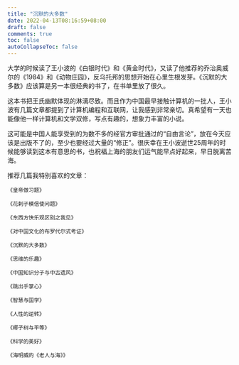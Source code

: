 ```yaml
---
title: "沉默的大多数"
date: 2022-04-13T08:16:59+08:00
draft: false
comments: true
toc: false
autoCollapseToc: false
---
```


大学的时候读了王小波的《白银时代》和《黄金时代》，又读了他推荐的乔治奥威尔的《1984》和《动物庄园》，反乌托邦的思想开始在心里生根发芽。《沉默的大多数》应该算是另一本很经典的书了，在书单里放了很久。

这本书把王氏幽默体现的淋漓尽致。而且作为中国最早接触计算机的一批人，王小波有几篇文章都提到了计算机编程和互联网，让我感到非常亲切。真希望有一天也能像他一样计算机和文学双修，写点有趣的，想象力丰富的小说。

这可能是中国人能享受到的为数不多的经官方审批通过的“自由言论”，放在今天应该是出版不了的，至少也要经过大量的“修正”。很庆幸在王小波逝世25周年的时候能够读到这本有意思的书，也祝福上海的朋友们运气能早点好起来，早日脱离苦海。

推荐几篇我特别喜欢的文章：

```text
《皇帝做习题》

《花剌子模信使问题》

《东西方快乐观区别之我见》

《对中国文化的布罗代尔式考证》

《沉默的大多数》

《思维的乐趣》

《中国知识分子与中古遗风》

《跳出手掌心》

《智慧与国学》

《人性的逆转》

《椰子树与平等》

《科学的美好》

《海明威的《老人与海》》
```
